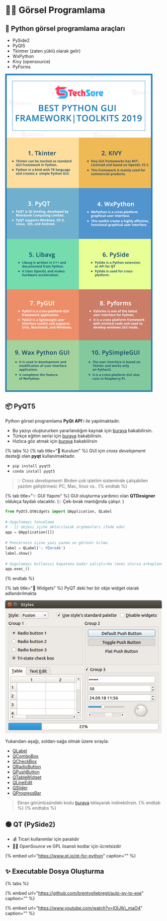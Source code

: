 # 👨‍💻 Görsel Programlama

## 💠 Python görsel programlama araçları

* PySide2
* PyQt5
* Tkintrer \(zaten yüklü olarak gelir\)
* WxPython
* Kivy \(opensource\)
* PyForms

![](../.gitbook/assets/python_gui_table.png)

## 📦 PyQT5

Python görsel programlama **PyQt API**'ı ile yapılmaktadır.

* Bu yazıyı oluştururken yararlandığım kaynak için [buraya](https://build-system.fman.io/pyqt5-tutorial) bakabilirsin.
* Türkçe eğitim serisi için [buraya](https://www.youtube.com/playlist?list=PLOl6SW8nLgJx9guRvfylVwrMXIginZhin) bakabilirsin.
* Hızlıca göz atmak için [buraya](https://www.youtube.com/watch?v=GLqrzLIIW2E) bakabilirsin

{% tabs %}
{% tab title="🚧 Kurulum" %}
GUI için _cross development_ desteği olan **pyqt** kullanılmaktadır.

* `pip install pyqt5`
* `conda install pyqt5`

> 💡 _Cross development_: Birden çok işletiim sisteminde çalışabilen yazılım geliştirmesi: PC, Mac, linux vs..
{% endtab %}

{% tab title="✨ GUI Yapımı" %}
GUI oluşturma yardımcı olan **QTDesigner** oldukça faydalı olacaktır. \(💡 Çek-bırak mantığında çalışır. \)

```python
from PyQt5.QtWidgets import QApplication, QLabel

# Uygulamayı tanımlama
# - [] objesi içine aktarılacak argümanları ifade eder
app = QApplication([])

# Pencernein içine yazı yazma ve görünür kılma
label = QLabel('~ YEmreAk')
label.show()

# Uygulamayı kullanıcı kapatana kadar çalıştırma (exec olursa arkaplanda da çalışır)
app.exec_()
```
{% endtab %}

{% tab title="💠 Widgets" %}
PyQT deki her bir obje widget olarak adlandırılmakta

![](../.gitbook/assets/pyqt_widgets.png)

Yukarıdan-aşağı, soldan-sağa olmak üzere sırayla:

* [QLabel](http://doc.qt.io/qt-5/qlabel.html)
* [QComboBox](http://doc.qt.io/qt-5/qcombobox.html)
* [QCheckBox](http://doc.qt.io/qt-5/qcheckbox.html)
* [QRadioButton](http://doc.qt.io/qt-5/qradiobutton.html)
* [QPushButton](http://doc.qt.io/qt-5/qpushbutton.html)
* [QTableWidget](http://doc.qt.io/qt-5/qtablewidget.html)
* [QLineEdit](http://doc.qt.io/qt-5/qlineedit.html)
* [QSlider](http://doc.qt.io/qt-5/qslider.html)
* [QProgressBar](http://doc.qt.io/qt-5/qprogressbar.html)

> Ekran görüntüsündeki kodu [buraya](https://build-system.fman.io/static/public/files/widgets_example.py) tıklayarak indirebilirsin.
{% endtab %}
{% endtabs %}

## 🟢 QT \(PySide2\)

* 💰 Ticari kullanımlar için paralıdır
* 👨‍💻 OpenSource ve GPL lisanslı kodlar için ücretsizdir

{% embed url="https://www.qt.io/qt-for-python" caption="" %}

## ✨ Executable Dosya Oluşturma

{% tabs %}

{% embed url="https://github.com/brentvollebregt/auto-py-to-exe" caption="" %}

{% embed url="https://www.youtube.com/watch?v=lOIJIk\_maO4" caption="" %}

